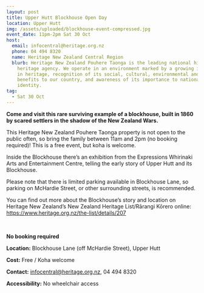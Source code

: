 ```yaml
---
layout: post
title: Upper Hutt Blockhouse Open Day
location: Upper Hutt
img: /assets/uploaded/blockhouse-event-compressed.jpg
event_date: 11pm-2pm Sat 30 Oct
host:
  email: infocentral@heritage.org.nz
  phone: 04 494 8320
  name: Heritage New Zealand Central Region
  blurb: Heritage New Zealand Pouhere Taonga is the leading national historic
    heritage agency. We operate in an environment marked by a growing interest
    in heritage, recognition of its social, cultural, environmental and economic
    benefits to our country, and awareness of its importance to national
    identity.
tag:
  - Sat 30 Oct
---
```

**Come and visit this rare surviving example of a blockhouse, built in 1860 by scared settlers in the shadow of the New Zealand Wars.** 

This Heritage New Zealand Pouhere Taonga property is not open to the public often, so bring the family between 11am and 2pm (no booking required)! This is a free event, but koha is welcome. 

Inside the Blockhouse there’s an exhibition from the Expressions Whirinaki Arts and Entertainment Centre, telling the early story of Upper Hutt and its Blockhouse. 

Please note that there is limited parking available in Blockhouse Lane, so parking on McHardie Street, or other surrounding streets, is recommended. 

You can find out more about the Blockhouse’s story and location on Heritage New Zealand’s New Zealand Heritage List/Rārangi Kōrero online: <https://www.heritage.org.nz/the-list/details/207>

<br>

**No booking required**

**Location:** Blockhouse Lane (off McHardie Street), Upper Hutt

**Cost:** Free / Koha welcome

**Contact:** infocentral@heritage.org.nz, 04 494 8320

**Accessibility:** No wheelchair access